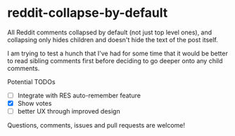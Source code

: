 # reddit-collapse-by-default

All Reddit comments collapsed by default (not just top level ones), and collapsing only hides children and doesn't hide the text of the post itself.

I am trying to test a hunch that I've had for some time that it would be better to read sibling comments first before deciding to go deeper onto any child comments.

Potential TODOs

- [ ] Integrate with RES auto-remember feature
- [x] Show votes
- [ ] better UX through improved design

Questions, comments, issues and pull requests are welcome!
